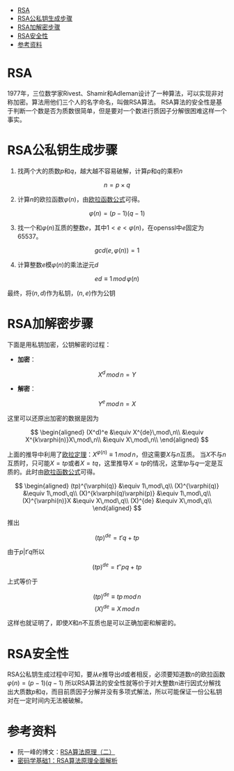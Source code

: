 - [RSA](#rsa)
- [RSA公私钥生成步骤](#rsa公私钥生成步骤)
- [RSA加解密步骤](#rsa加解密步骤)
- [RSA安全性](#rsa安全性)
- [参考资料](#参考资料)

# RSA

1977年，三位数学家Rivest、Shamir和Adleman设计了一种算法，可以实现非对称加密。算法用他们三个人的名字命名，叫做RSA算法。
RSA算法的安全性是基于判断一个数是否为质数很简单，但是要对一个数进行质因子分解很困难这样一个事实。

# RSA公私钥生成步骤

1. 找两个大的质数$p$和$q$，越大越不容易破解，计算$p$和$q$的乘积$n$

$$n=p\times q$$

2. 计算$n$的欧拉函数$\varphi(n)$，由[欧拉函数公式](https://www.cnblogs.com/HachikoT/p/13910985.html)可得。

$$\varphi(n)=(p-1)(q-1)$$

3. 找一个和$\varphi(n)$互质的整数$e$，其中$1 < e < \varphi(n)$，在openssl中$e$固定为65537。

$$gcd(e,\varphi(n))=1$$

4. 计算整数$e$模$\varphi(n)$的乘法逆元$d$

$$ed\equiv 1\,mod\,\varphi(n)$$

最终，将$(n,d)$作为私钥，$(n,e)$作为公钥

# RSA加解密步骤

下面是用私钥加密，公钥解密的过程：

- **加密**：

$$X^d\,mod\,n=Y$$

- **解密**：

$$Y^e\,mod\,n=X$$

这里可以还原出加密的数据是因为

$$
\begin{aligned}
(X^d)^e &\equiv X^{de}\,mod\,n\\
&\equiv X^{k\varphi(n)}X\,mod\,n\\
&\equiv X\,mod\,n\\
\end{aligned}
$$

上面的推导中利用了[欧拉定理](https://www.cnblogs.com/HachikoT/p/13922622.html)：$X^{\varphi(n)}\equiv 1\,mod\,n$，但这需要$X$与$n$互质。
当$X$不与$n$互质时，只可能$X=tp$或者$X=tq$，这里推导$X=tp$的情况，这里$tp$与$q$一定是互质的。此时由[欧拉函数公式](https://www.cnblogs.com/HachikoT/p/13910985.html)可得。

$$
\begin{aligned}
(tp)^{\varphi(q)} &\equiv 1\,mod\,q\\
(X)^{\varphi(q)} &\equiv 1\,mod\,q\\
(X)^{k\varphi(q)\varphi(p)} &\equiv 1\,mod\,q\\
(X)^{\varphi(n)}X &\equiv X\,mod\,q\\
(X)^{de} &\equiv X\,mod\,q\\
\end{aligned}
$$

推出

$$(tp)^{de}=t'q+tp$$

由于$p|t'q$所以

$$(tp)^{de}=t''pq+tp$$

上式等价于

$$(tp)^{de}\equiv tp\,mod\,n$$
$$(X)^{de}\equiv X\,mod\,n$$

这样也就证明了，即使$X$和$n$不互质也是可以正确加密和解密的。

# RSA安全性

RSA公私钥生成过程中可知，要从$e$推导出$d$或者相反，必须要知道数$n$的欧拉函数$\varphi(n)=(p-1)(q-1)$
所以RSA算法的安全性就等价于对大整数$n$进行因式分解找出大质数$p$和$q$，而目前质因子分解并没有多项式解法，所以可能保证一份公私钥对在一定时间内无法被破解。

# 参考资料

- 阮一峰的博文：[RSA算法原理（二）](http://www.ruanyifeng.com/blog/2013/07/rsa_algorithm_part_two.html)
- [密码学基础1：RSA算法原理全面解析](https://www.jianshu.com/p/6aa7b59be872)

